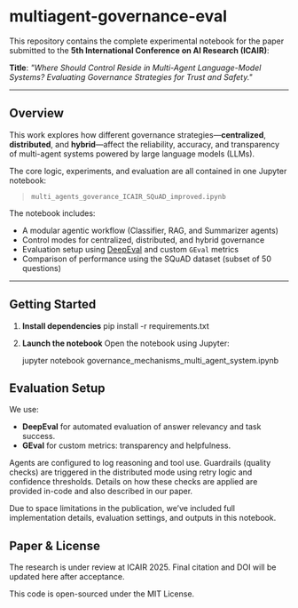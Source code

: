 # multiagent-governance-eval

This repository contains the complete experimental notebook for the paper submitted to the **5th International Conference on AI Research (ICAIR)**:

**Title**: *"Where Should Control Reside in Multi-Agent Language-Model Systems? Evaluating Governance Strategies for Trust and Safety."*

---

## Overview

This work explores how different governance strategies—**centralized**, **distributed**, and **hybrid**—affect the reliability, accuracy, and transparency of multi-agent systems powered by large language models (LLMs).

The core logic, experiments, and evaluation are all contained in one Jupyter notebook:

> `multi_agents_goverance_ICAIR_SQuAD_improved.ipynb`

The notebook includes:

* A modular agentic workflow (Classifier, RAG, and Summarizer agents)
* Control modes for centralized, distributed, and hybrid governance
* Evaluation setup using [DeepEval](https://deepeval.com/docs/metrics-llm-evals) and custom `GEval` metrics
* Comparison of performance using the SQuAD dataset (subset of 50 questions)

---

## Getting Started

1. **Install dependencies**
   pip install -r requirements.txt


2. **Launch the notebook**
   Open the notebook using Jupyter:

   jupyter notebook governance_mechanisms_multi_agent_system.ipynb

## Evaluation Setup

We use:

* **DeepEval** for automated evaluation of answer relevancy and task success.
* **GEval** for custom metrics: transparency and helpfulness.

Agents are configured to log reasoning and tool use. Guardrails (quality checks) are triggered in the distributed mode using retry logic and confidence thresholds. Details on how these checks are applied are provided in-code and also described in our paper.

Due to space limitations in the publication, we’ve included full implementation details, evaluation settings, and outputs in this notebook.

## Paper & License

The research is under review at ICAIR 2025. Final citation and DOI will be updated here after acceptance.

This code is open-sourced under the MIT License.

